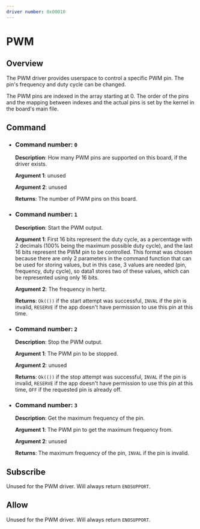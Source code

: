 ```yaml
---
driver number: 0x00010
---
```


# PWM

## Overview

The PWM driver provides userspace to control a specific PWM pin. The pin's frequency and duty cycle can be changed. 

The PWM pins are indexed in the array starting at 0. The order of the pins and the mapping between indexes and the actual pins is set by the kernel in the board's main file.

## Command

  * ### Command number: `0`

    **Description**: How many PWM pins are supported on this board, if the driver exists.

    **Argument 1**: unused

    **Argument 2**: unused

    **Returns**: The number of PWM pins on this board.

  * ### Command number: `1`

    **Description**: Start the PWM output.

    **Argument 1**: First 16 bits represent the duty cycle, as a percentage with 2 decimals (100% being the maximum possible duty cycle), and the last 16 bits represent the PWM pin to be controlled. This format was chosen because there are only 2 parameters in the command function that can be used for storing values, but in this case, 3 values are needed (pin, frequency, duty cycle), so data1 stores two of these values, which can be represented using only 16 bits.

    **Argument 2**: The frequency in hertz.

    **Returns**: `Ok(())` if the start attempt was successful, `INVAL` if the pin is invalid, `RESERVE` if the app doesn't have permission to use this pin at this time.

  * ### Command number: `2`

    **Description**: Stop the PWM output.

    **Argument 1**: The PWM pin to be stopped.

    **Argument 2**: unused

    **Returns**: `Ok(())` if the stop attempt was successful, `INVAL` if the pin is invalid, `RESERVE` if the app doesn't have permission to use this pin at this time, `OFF` if the requested pin is already off. 

  * ### Command number: `3`

    **Description**: Get the maximum frequency of the pin.

    **Argument 1**: The PWM pin to get the maximum frequency from.

    **Argument 2**: unused

    **Returns**: The maximum frequency of the pin, `INVAL` if the pin is invalid.

## Subscribe

Unused for the PWM driver. Will always return `ENOSUPPORT`.

## Allow

Unused for the PWM driver. Will always return `ENOSUPPORT`.